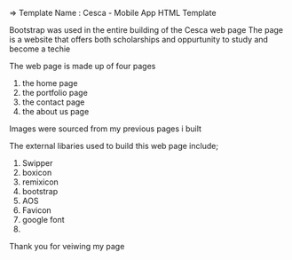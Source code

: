   =>  Template Name    : Cesca - Mobile App HTML Template


Bootstrap was used in the entire building of the Cesca web page
The page is a website that offers both scholarships and oppurtunity to study and become a techie

The web page is made up of four pages
  
1. the home page
2. the portfolio page
3. the contact page
4. the about us page

Images were sourced from my previous pages i built


The external libaries used to build this web page include;
1. Swipper 
2. boxicon
3. remixicon
4. bootstrap
5. AOS
6. Favicon
7. google font
8.



Thank you for veiwing my page

